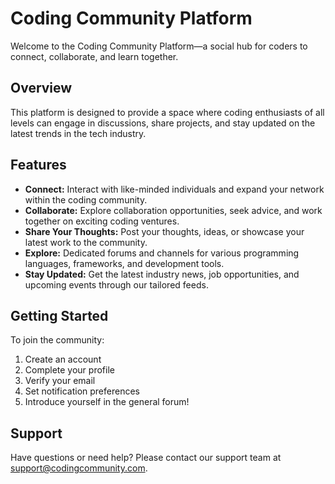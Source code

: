 # Coding Community Platform

Welcome to the Coding Community Platform—a social hub for coders to connect, collaborate, and learn together.

## Overview

This platform is designed to provide a space where coding enthusiasts of all levels can engage in discussions, share projects, and stay updated on the latest trends in the tech industry. 


## Features

- **Connect:** Interact with like-minded individuals and expand your network within the coding community.
- **Collaborate:** Explore collaboration opportunities, seek advice, and work together on exciting coding ventures.
- **Share Your Thoughts:** Post your thoughts, ideas, or showcase your latest work to the community.
- **Explore:** Dedicated forums and channels for various programming languages, frameworks, and development tools.
- **Stay Updated:** Get the latest industry news, job opportunities, and upcoming events through our tailored feeds.


## Getting Started

To join the community:

1. Create an account
2. Complete your profile 
3. Verify your email
4. Set notification preferences
5. Introduce yourself in the general forum!

<!-- ## Code of Conduct

We encourage a welcoming and inclusive environment where members can engage respectfully. View our full [Code of Conduct](link-to-coc.md). -->

<!-- 
## Contributing

We welcome contributions and suggestions to help improve this platform! Please refer to our [Contribution Guidelines](link-to-contribution.md) for details. -->

## Support

Have questions or need help? Please contact our support team at support@codingcommunity.com.
